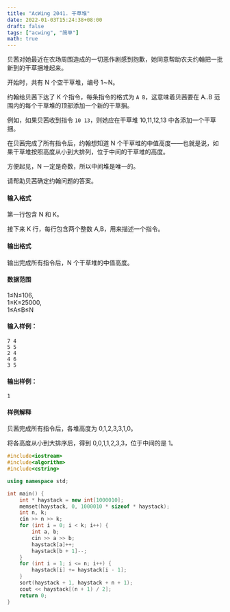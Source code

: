 ```yaml
---
title: "AcWing 2041. 干草堆"
date: 2022-01-03T15:24:38+08:00
draft: false
tags: ["acwing", "简单"]
math: true
---
```


贝茜对她最近在农场周围造成的一切恶作剧感到抱歉，她同意帮助农夫约翰把一批新到的干草捆堆起来。

开始时，共有 N 个空干草堆，编号 1∼N。

约翰给贝茜下达了 K 个指令，每条指令的格式为 `A B`，这意味着贝茜要在 A..B 范围内的每个干草堆的顶部添加一个新的干草捆。

例如，如果贝茜收到指令 `10 13`，则她应在干草堆 10,11,12,13 中各添加一个干草捆。

在贝茜完成了所有指令后，约翰想知道 N 个干草堆的中值高度——也就是说，如果干草堆按照高度从小到大排列，位于中间的干草堆的高度。

方便起见，N 一定是奇数，所以中间堆是唯一的。

请帮助贝茜确定约翰问题的答案。

#### 输入格式

第一行包含 N 和 K。

接下来 K 行，每行包含两个整数 A,B，用来描述一个指令。

#### 输出格式

输出完成所有指令后，N 个干草堆的中值高度。

#### 数据范围

1≤N≤106,  
1≤K≤25000,  
1≤A≤B≤N

#### 输入样例：

```
7 4
5 5
2 4
4 6
3 5
```

#### 输出样例：

```
1
```

#### 样例解释

贝茜完成所有指令后，各堆高度为 0,1,2,3,3,1,0。

将各高度从小到大排序后，得到 0,0,1,1,2,3,3，位于中间的是 1。

```cpp
#include<iostream>
#include<algorithm>
#include<cstring>

using namespace std;

int main() {
    int * haystack = new int[1000010];
    memset(haystack, 0, 1000010 * sizeof * haystack);
    int n, k;
    cin >> n >> k;
    for (int i = 0; i < k; i++) {
        int a, b;
        cin >> a >> b;
        haystack[a]++;
        haystack[b + 1]--;
    }
    for (int i = 1; i <= n; i++) {
        haystack[i] += haystack[i - 1];
    }
    sort(haystack + 1, haystack + n + 1);
    cout << haystack[(n + 1) / 2];
    return 0;
}
```
